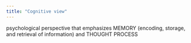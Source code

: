 ```yaml
---
title: "Cognitive view"
---
```

psychological perspective that emphasizes MEMORY (encoding, storage, and retrieval of information) and THOUGHT PROCESS

